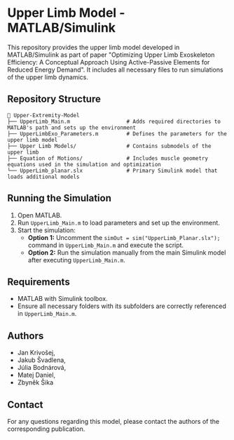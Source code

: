 # Upper Limb Model - MATLAB/Simulink

This repository provides the upper limb model developed in MATLAB/Simulink as part of paper "Optimizing Upper Limb Exoskeleton Efficiency: A Conceptual Approach Using Active-Passive Elements for Reduced Energy Demand". It includes all necessary files to run simulations of the upper limb dynamics.

## Repository Structure

```
📂 Upper-Extremity-Model
├── UpperLimb_Main.m                  # Adds required directories to MATLAB's path and sets up the environment
├── UpperLimbExo_Parameters.m         # Defines the parameters for the upper limb model
├── Upper Limb Models/                # Contains submodels of the upper limb
├── Equation of Motions/              # Includes muscle geometry equations used in the simulation and optimization
└── UpperLimb_planar.slx              # Primary Simulink model that loads additional models
```

## Running the Simulation

1. Open MATLAB.
2. Run `UpperLimb_Main.m` to load parameters and set up the environment.
3. Start the simulation:
   - **Option 1:** Uncomment the `simOut = sim("UpperLimb_Planar.slx");` command in `UpperLimb_Main.m` and execute the script.
   - **Option 2:** Run the simulation manually from the main Simulink model after executing `UpperLimb_Main.m`.

## Requirements

- MATLAB with Simulink toolbox.
- Ensure all necessary folders with its subfolders are correctly referenced in `UpperLimb_Main.m`.


## Authors
- Jan Krivošej,
- Jakub Švadlena,
- Júlia Bodnárová,
- Matej Daniel,
- Zbyněk Šika


## Contact

For any questions regarding this model, please contact the authors of the corresponding publication.

